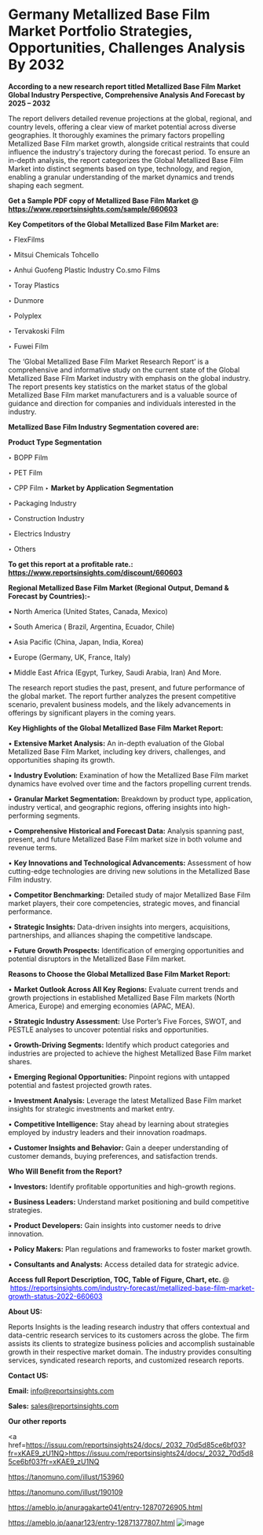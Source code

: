 # Germany Metallized Base Film Market Portfolio Strategies, Opportunities, Challenges Analysis By 2032

<strong>According to a new research report titled Metallized Base Film Market Global Industry Perspective, Comprehensive Analysis And Forecast by 2025 – 2032</strong>

The report delivers detailed revenue projections at the global, regional, and country levels, offering a clear view of market potential across diverse geographies. It thoroughly examines the primary factors propelling Metallized Base Film market growth, alongside critical restraints that could influence the industry's trajectory during the forecast period. To ensure an in-depth analysis, the report categorizes the Global Metallized Base Film Market into distinct segments based on type, technology, and region, enabling a granular understanding of the market dynamics and trends shaping each segment.

<strong>Get a Sample PDF copy of Metallized Base Film Market </strong><strong>@<a href=https://www.reportsinsights.com/sample/660603 style=color:#0000ff;> https://www.reportsinsights.com/sample/660603</a></strong></font>

<strong>Key Competitors of the Global Metallized Base Film Market are:</strong>

‣ FlexFilms

‣ Mitsui Chemicals Tohcello

‣ Anhui Guofeng Plastic Industry
 Co.smo Films

‣ Toray Plastics

‣ Dunmore

‣ Polyplex

‣ Tervakoski Film

‣ Fuwei Film

The ‘Global Metallized Base Film Market Research Report’ is a comprehensive and informative study on the current state of the Global Metallized Base Film Market industry with emphasis on the global industry. The report presents key statistics on the market status of the global Metallized Base Film market manufacturers and is a valuable source of guidance and direction for companies and individuals interested in the industry.

<strong>Metallized Base Film Industry Segmentation covered are:</strong>

<strong>Product Type Segmentation</strong>

‣ BOPP Film

‣ PET Film

‣ CPP Film
‣ 
<strong>Market by Application Segmentation</strong>

‣ Packaging Industry

‣ Construction Industry

‣ Electrics Industry

‣ Others

<strong>To get this report at a profitable rate.: <a href=https://www.reportsinsights.com/discount/660603 style=color:#0000ff;>https://www.reportsinsights.com/discount/660603</a></strong></font>

<strong>Regional Metallized Base Film Market (Regional Output, Demand &amp; Forecast by Countries):-</strong>

• North America (United States, Canada, Mexico)

• South America ( Brazil, Argentina, Ecuador, Chile)

• Asia Pacific (China, Japan, India, Korea)

• Europe (Germany, UK, France, Italy)

• Middle East Africa (Egypt, Turkey, Saudi Arabia, Iran) And More.

The research report studies the past, present, and future performance of the global market. The report further analyzes the present competitive scenario, prevalent business models, and the likely advancements in offerings by significant players in the coming years.

<strong>Key Highlights of the Global Metallized Base Film Market Report:</strong>

• <strong>Extensive Market Analysis:</strong> An in-depth evaluation of the Global Metallized Base Film Market, including key drivers, challenges, and opportunities shaping its growth.

• <strong>Industry Evolution:</strong> Examination of how the Metallized Base Film market dynamics have evolved over time and the factors propelling current trends.

• <strong>Granular Market Segmentation:</strong> Breakdown by product type, application, industry vertical, and geographic regions, offering insights into high-performing segments.

• <strong>Comprehensive Historical and Forecast Data:</strong> Analysis spanning past, present, and future Metallized Base Film market size in both volume and revenue terms.

• <strong>Key Innovations and Technological Advancements:</strong> Assessment of how cutting-edge technologies are driving new solutions in the Metallized Base Film industry.

• <strong>Competitor Benchmarking:</strong> Detailed study of major Metallized Base Film market players, their core competencies, strategic moves, and financial performance.

• <strong>Strategic Insights:</strong> Data-driven insights into mergers, acquisitions, partnerships, and alliances shaping the competitive landscape.

• <strong>Future Growth Prospects:</strong> Identification of emerging opportunities and potential disruptors in the Metallized Base Film market.

<strong>Reasons to Choose the Global Metallized Base Film Market Report:</strong>

• <strong>Market Outlook Across All Key Regions:</strong> Evaluate current trends and growth projections in established Metallized Base Film markets (North America, Europe) and emerging economies (APAC, MEA).

• <strong>Strategic Industry Assessment:</strong> Use Porter’s Five Forces, SWOT, and PESTLE analyses to uncover potential risks and opportunities.

• <strong>Growth-Driving Segments:</strong> Identify which product categories and industries are projected to achieve the highest Metallized Base Film market shares.

• <strong>Emerging Regional Opportunities:</strong> Pinpoint regions with untapped potential and fastest projected growth rates.

• <strong>Investment Analysis:</strong> Leverage the latest Metallized Base Film market insights for strategic investments and market entry.

• <strong>Competitive Intelligence:</strong> Stay ahead by learning about strategies employed by industry leaders and their innovation roadmaps.

• <strong>Customer Insights and Behavior:</strong> Gain a deeper understanding of customer demands, buying preferences, and satisfaction trends.

<strong>Who Will Benefit from the Report?</strong>

• <strong>Investors:</strong> Identify profitable opportunities and high-growth regions.

• <strong>Business Leaders:</strong> Understand market positioning and build competitive strategies.

• <strong>Product Developers:</strong> Gain insights into customer needs to drive innovation.

• <strong>Policy Makers:</strong> Plan regulations and frameworks to foster market growth.

• <strong>Consultants and Analysts:</strong> Access detailed data for strategic advice.
</ul>
<strong>Access full Report Description, TOC, Table of Figure, Chart, etc. </strong>@  <a href=https://reportsinsights.com/industry-forecast/metallized-base-film-market-growth-status-2022-660603 style=color:#0000ff;>https://reportsinsights.com/industry-forecast/metallized-base-film-market-growth-status-2022-660603</a></font>

<strong><strong>About US</strong>:</strong>

Reports Insights is the leading research industry that offers contextual and data-centric research services to its customers across the globe. The firm assists its clients to strategize business policies and accomplish sustainable growth in their respective market domain. The industry provides consulting services, syndicated research reports, and customized research reports.

<strong>Contact US:</strong>

<p class=""""><b>Email:</b> <a href=mailto:info@reportsinsights.com>info@reportsinsights.com</a></p>
<p class=""""><b>Sales:</b> <a href=mailto:sales@reportsinsights.com>sales@reportsinsights.com</a></p>

<strong>Our other reports</strong>

<a href=https://issuu.com/reportsinsights24/docs/_2032_70d5d85ce6bf03?fr=xKAE9_zU1NQ>https://issuu.com/reportsinsights24/docs/_2032_70d5d85ce6bf03?fr=xKAE9_zU1NQ</a>

<a href=https://tanomuno.com/illust/153960>https://tanomuno.com/illust/153960</a>

<a href=https://tanomuno.com/illust/190109>https://tanomuno.com/illust/190109</a>

<a href=https://ameblo.jp/anuragakarte041/entry-12870726905.html>https://ameblo.jp/anuragakarte041/entry-12870726905.html</a>

<a href=https://ameblo.jp/aanar123/entry-12871377807.html>https://ameblo.jp/aanar123/entry-12871377807.html</a>
![image](https://github.com/user-attachments/assets/2036880d-df64-4248-a994-b83ec3927a97)
